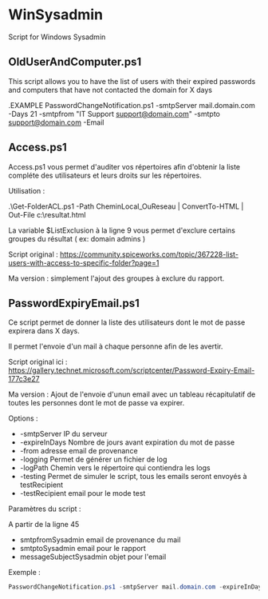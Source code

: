 # WinSysadmin
Script for Windows Sysadmin

## OldUserAndComputer.ps1

This script allows you to have the list of users with their expired passwords and computers that have not contacted the domain for X days

.EXAMPLE 
  PasswordChangeNotification.ps1 -smtpServer mail.domain.com -Days 21 -smtpfrom "IT Support <support@domain.com>" -smtpto support@domain.com -Email

## Access.ps1

Access.ps1 vous permet d'auditer vos répertoires afin d'obtenir la liste compléte des utilisateurs et leurs droits sur les répertoires.

Utilisation :

.\Get-FolderACL.ps1 -Path CheminLocal_OuReseau | ConvertTo-HTML | Out-File c:\resultat.html

La variable $ListExclusion à la ligne 9 vous permet d'exclure certains groupes du résultat ( ex: domain admins )

Script original : https://community.spiceworks.com/topic/367228-list-users-with-access-to-specific-folder?page=1

Ma version : simplement l'ajout des groupes à exclure du rapport.

## PasswordExpiryEmail.ps1

Ce script permet de donner la liste des utilisateurs dont le mot de passe expirera dans X days.

Il permet l'envoie d'un mail à chaque personne afin de les avertir.

Script original ici : https://gallery.technet.microsoft.com/scriptcenter/Password-Expiry-Email-177c3e27

Ma version : Ajout de l'envoie d'unun email avec un tableau récapitulatif de toutes les personnes dont le mot de passe va expirer. 

Options :

* -smtpServer IP du serveur
* -expireInDays Nombre de jours avant expiration du mot de passe
* -from adresse email de provenance
* -logging Permet de générer un fichier de log
* -logPath Chemin vers le répertoire qui contiendra les logs
* -testing Permet de simuler le script, tous les emails seront envoyés à testRecipient
* -testRecipient email pour le mode test

Paramètres du script :

A partir de la ligne 45

* smtpfromSysadmin email de provenance du mail
* smtptoSysadmin email pour le rapport
* messageSubjectSysadmin objet pour l'email

Exemple :
```powershell
PasswordChangeNotification.ps1 -smtpServer mail.domain.com -expireInDays 21 -from "IT Support <support@domain.com>" -Logging -LogPath "c:\logFiles" -testing -testRecipient support@domain.com 
```
